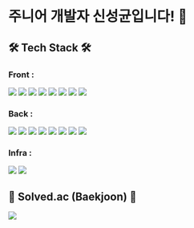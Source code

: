 <h1> 주니어 개발자 신성균입니다! 🥔 </h1>

<h2> 🛠 Tech Stack 🛠 </h3>
<div>
  <h3>Front : </h3>
  <img src="https://img.shields.io/badge/JavaScript-F7DF1E?style=flat-square&logo=JavaScript&logoColor=white"/></a>
  <img src="https://img.shields.io/badge/React-61DAFB?style=flat-square&logo=React&logoColor=white"/></a>
  <img src="https://img.shields.io/badge/Redux-764ABC?style=flat-square&logo=Redux&logoColor=white"/></a>
  <img src="https://img.shields.io/badge/Node.js-5FA04E?style=flat-square&logo=Node.js&logoColor=white"/></a>
  <img src="https://img.shields.io/badge/npm-CB3837?style=flat-square&logo=npm&logoColor=white"/></a>
  <img src="https://img.shields.io/badge/HTML5-E34F26?style=flat-square&logo=HTML5&logoColor=white"/></a>
  <img src="https://img.shields.io/badge/CSS3-1572B6?style=flat-square&logo=CSS3&logoColor=white"/></a>
  <img src="https://img.shields.io/badge/React Router-CA4245?style=flat-square&logo=React Router&logoColor=white"/></a>
  <p></p>
  <h3>Back : </h3>
  <img src="https://img.shields.io/badge/Spring-6DB33F?style=flat-square&logo=Spring&logoColor=white"/></a>
  <img src="https://img.shields.io/badge/Spring Boot-6DB33F?style=flat-square&logo=Spring Boot&logoColor=white"/></a>
  <img src="https://img.shields.io/badge/Spring Security-6DB33F?style=flat-square&logo=Spring Security&logoColor=white"/></a>
  <img src="https://img.shields.io/badge/Socket.io-010101?style=flat-square&logo=Socket.io&logoColor=white"/></a>
  <img src="https://img.shields.io/badge/Apache Tomcat-F8DC75?style=flat-square&logo=Apache Tomcat&logoColor=black"/></a>
  <img src="https://img.shields.io/badge/MySQL-4479A1?style=flat-square&logo=MySQL&logoColor=white"/></a>
  <img src="https://img.shields.io/badge/IntelliJ IDEA-000000?style=flat-square&logo=IntelliJ IDEA&logoColor=white"/></a>
  <img src="https://img.shields.io/badge/Vim-019733?style=flat-square&logo=Vim&logoColor=white"/></a>
  <p></p>
  <h3>Infra : </h3>
  <img src="https://img.shields.io/badge/Amazon AWS-232F3E?style=flat-square&logo=Amazon AWS&logoColor=white"/></a>
  <img src="https://img.shields.io/badge/Docker-2496ED?style=flat-square&logo=Docker&logoColor=white"/></a>
</div>
<h2>📎 Solved.ac (Baekjoon) 📎</h3>
<div>
  <a href="https://solved.ac/profile/97crushed_taro"><img src="http://mazassumnida.wtf/api/v2/generate_badge?boj=97crushed_taro"/></a>
</div>
